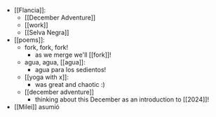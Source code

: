 - [[Flancia]]:
  - [[December Adventure]]
  - [[work]]
  - [[Selva Negra]]
- [[poems]]:
  - fork, fork, fork!
    - as we merge we'll [[fork]]!
  - agua, agua, [[agua]]:
    - agua para los sedientos!
  - [[yoga with x]]:
    - was great and chaotic :)
  - [[december adventure]]
    - thinking about this December as an introduction to [[2024]]!
- [[Milei]] asumió
